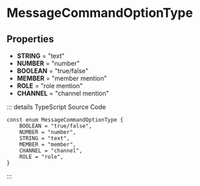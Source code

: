 # MessageCommandOptionType

<Badge type="warning" text="readonly" vertical="middle" /> <Badge type="tip" text="enum" vertical="middle" />

## Properties

-   **STRING** = "text"
-   **NUMBER** = "number"
-   **BOOLEAN** = "true/false"
-   **MEMBER** = "member mention"
-   **ROLE** = "role mention"
-   **CHANNEL** = "channel mention"

::: details TypeScript Source Code
```ts:no-line-numbers
const enum MessageCommandOptionType {
	BOOLEAN = "true/false",
	NUMBER = "number",
	STRING = "text",
	MEMBER = "member",
	CHANNEL = "channel",
	ROLE = "role",
}
```
:::

